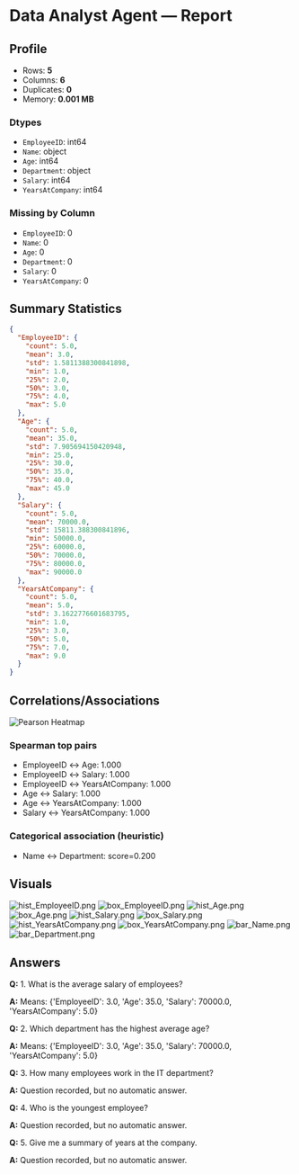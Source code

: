 # Data Analyst Agent — Report

## Profile
- Rows: **5**
- Columns: **6**
- Duplicates: **0**
- Memory: **0.001 MB**

### Dtypes

- `EmployeeID`: int64
- `Name`: object
- `Age`: int64
- `Department`: object
- `Salary`: int64
- `YearsAtCompany`: int64

### Missing by Column

- `EmployeeID`: 0
- `Name`: 0
- `Age`: 0
- `Department`: 0
- `Salary`: 0
- `YearsAtCompany`: 0

## Summary Statistics

```json
{
  "EmployeeID": {
    "count": 5.0,
    "mean": 3.0,
    "std": 1.5811388300841898,
    "min": 1.0,
    "25%": 2.0,
    "50%": 3.0,
    "75%": 4.0,
    "max": 5.0
  },
  "Age": {
    "count": 5.0,
    "mean": 35.0,
    "std": 7.905694150420948,
    "min": 25.0,
    "25%": 30.0,
    "50%": 35.0,
    "75%": 40.0,
    "max": 45.0
  },
  "Salary": {
    "count": 5.0,
    "mean": 70000.0,
    "std": 15811.388300841896,
    "min": 50000.0,
    "25%": 60000.0,
    "50%": 70000.0,
    "75%": 80000.0,
    "max": 90000.0
  },
  "YearsAtCompany": {
    "count": 5.0,
    "mean": 5.0,
    "std": 3.1622776601683795,
    "min": 1.0,
    "25%": 3.0,
    "50%": 5.0,
    "75%": 7.0,
    "max": 9.0
  }
}
```

## Correlations/Associations

![Pearson Heatmap](/outputs/20250817-160233-1e746f49/corr_heatmap.png)
### Spearman top pairs
- EmployeeID ↔ Age: 1.000
- EmployeeID ↔ Salary: 1.000
- EmployeeID ↔ YearsAtCompany: 1.000
- Age ↔ Salary: 1.000
- Age ↔ YearsAtCompany: 1.000
- Salary ↔ YearsAtCompany: 1.000
### Categorical association (heuristic)
- Name ↔ Department: score=0.200

## Visuals

![hist_EmployeeID.png](/outputs/20250817-160233-1e746f49/hist_EmployeeID.png)
![box_EmployeeID.png](/outputs/20250817-160233-1e746f49/box_EmployeeID.png)
![hist_Age.png](/outputs/20250817-160233-1e746f49/hist_Age.png)
![box_Age.png](/outputs/20250817-160233-1e746f49/box_Age.png)
![hist_Salary.png](/outputs/20250817-160233-1e746f49/hist_Salary.png)
![box_Salary.png](/outputs/20250817-160233-1e746f49/box_Salary.png)
![hist_YearsAtCompany.png](/outputs/20250817-160233-1e746f49/hist_YearsAtCompany.png)
![box_YearsAtCompany.png](/outputs/20250817-160233-1e746f49/box_YearsAtCompany.png)
![bar_Name.png](/outputs/20250817-160233-1e746f49/bar_Name.png)
![bar_Department.png](/outputs/20250817-160233-1e746f49/bar_Department.png)

## Answers

**Q:** 1. What is the average salary of employees?

**A:** Means: {'EmployeeID': 3.0, 'Age': 35.0, 'Salary': 70000.0, 'YearsAtCompany': 5.0}

**Q:** 2. Which department has the highest average age?

**A:** Means: {'EmployeeID': 3.0, 'Age': 35.0, 'Salary': 70000.0, 'YearsAtCompany': 5.0}

**Q:** 3. How many employees work in the IT department?

**A:** Question recorded, but no automatic answer.

**Q:** 4. Who is the youngest employee?

**A:** Question recorded, but no automatic answer.

**Q:** 5. Give me a summary of years at the company.

**A:** Question recorded, but no automatic answer.
